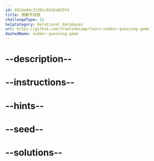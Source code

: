 ```yaml
---
id: 602da04c22201c65d2a019f4
title: 猜數字遊戲
challengeType: 12
helpCategory: Relational Databases
url: https://github.com/freeCodeCamp/learn-number-guessing-game
dashedName: number-guessing-game
---
```


# --description--

# --instructions--

# --hints--

# --seed--

# --solutions--
